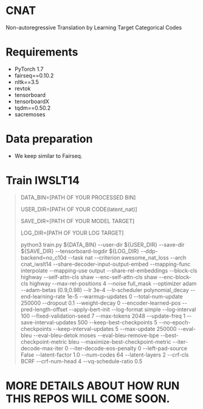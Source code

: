 # CNAT
Non-autoregressive Translation by Learning Target Categorical Codes

# Requirements
- PyTorch 1.7
- fairseq==0.10.2
- nltk==3.5
- revtok
- tensorboard
- tensorboardX
- tqdm==0.50.2
- sacremoses

# Data preparation
- We keep similar to Fairseq.

# Train IWSLT14
> DATA_BIN=[PATH OF YOUR PROCESSED BIN]
> 
> USER_DIR=[PATH OF YOUR CODE(latent_nat)]
> 
> SAVE_DIR=[PATH OF YOUR MODEL TARGET]
> 
> LOG_DIR=[PATH OF YOUR LOG TARGET]
> 
> python3 train.py ${DATA_BIN} --user-dir ${USER_DIR} --save-dir ${SAVE_DIR} --tensorboard-logdir ${LOG_DIR} --ddp-backend=no_c10d --task nat --criterion awesome_nat_loss --arch cnat_iwslt14 --share-decoder-input-output-embed --mapping-func interpolate --mapping-use output --share-rel-embeddings --block-cls highway --self-attn-cls shaw --enc-self-attn-cls shaw --enc-block-cls highway --max-rel-positions 4 --noise full_mask --optimizer adam --adam-betas (0.9,0.98) --lr 3e-4 --lr-scheduler polynomial_decay --end-learning-rate 1e-5 --warmup-updates 0 --total-num-update 250000 --dropout 0.1 --weight-decay 0 --encoder-learned-pos --pred-length-offset --apply-bert-init --log-format simple --log-interval 100 --fixed-validation-seed 7 --max-tokens 2048 --update-freq 1 --save-interval-updates 500 --keep-best-checkpoints 5 --no-epoch-checkpoints --keep-interval-updates 5 --max-update 250000 --eval-bleu --eval-bleu-detok moses --eval-bleu-remove-bpe --best-checkpoint-metric bleu --maximize-best-checkpoint-metric --iter-decode-max-iter 0 --iter-decode-eos-penalty 0 --left-pad-source False --latent-factor 1.0 --num-codes 64 --latent-layers 2 --crf-cls BCRF --crf-num-head 4 --vq-schedule-ratio 0.5

# MORE DETAILS ABOUT HOW RUN THIS REPOS WILL COME SOON.
